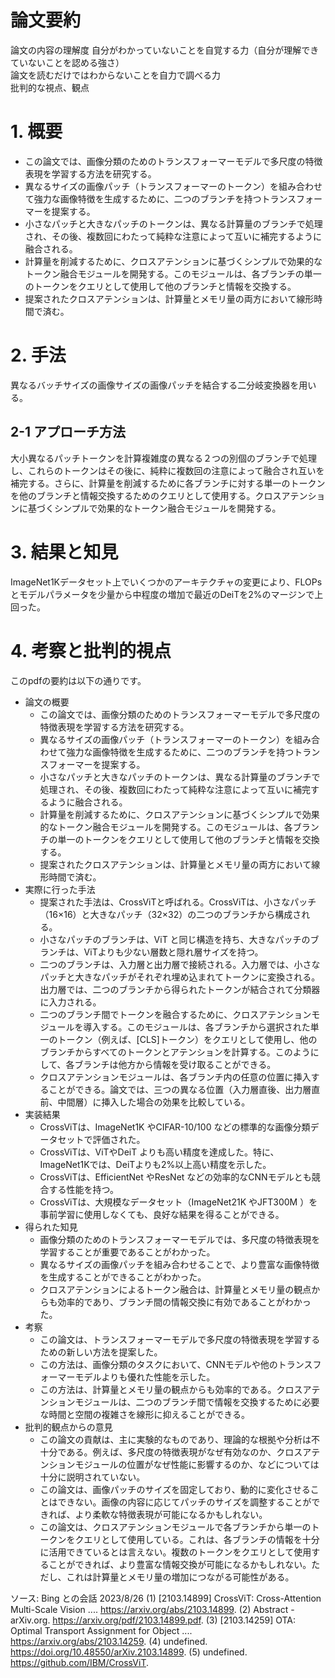 # 論文要約
論文の内容の理解度
自分がわかっていないことを自覚する力（自分が理解できていないことを認める強さ）  
論文を読むだけではわからないことを自力で調べる力  
批判的な視点、観点


# 1. 概要
- この論文では、画像分類のためのトランスフォーマーモデルで多尺度の特徴表現を学習する方法を研究する。  
- 異なるサイズの画像パッチ（トランスフォーマーのトークン）を組み合わせて強力な画像特徴を生成するために、二つのブランチを持つトランスフォーマーを提案する。
- 小さなパッチと大きなパッチのトークンは、異なる計算量のブランチで処理され、その後、複数回にわたって純粋な注意によって互いに補完するように融合される。
- 計算量を削減するために、クロスアテンションに基づくシンプルで効果的なトークン融合モジュールを開発する。このモジュールは、各ブランチの単一のトークンをクエリとして使用して他のブランチと情報を交換する。
- 提案されたクロスアテンションは、計算量とメモリ量の両方において線形時間で済む。


# 2. 手法
異なるバッチサイズの画像サイズの画像パッチを結合する二分岐変換器を用いる。

## 2-1 アプローチ方法
大小異なるパッチトークンを計算複雑度の異なる２つの別個のブランチで処理し、これらのトークンはその後に、純粋に複数回の注意によって融合され互いを補完する。さらに、計算量を削減するために各ブランチに対する単一のトークンを他のブランチと情報交換するためのクエリとして使用する。クロスアテンションに基づくシンプルで効果的なトークン融合モジュールを開発する。


# 3. 結果と知見
ImageNet1Kデータセット上でいくつかのアーキテクチャの変更により、FLOPsとモデルパラメータを少量から中程度の増加で最近のDeiTを2%のマージンで上回った。

# 4. 考察と批判的視点 

このpdfの要約は以下の通りです。

- 論文の概要
  - この論文では、画像分類のためのトランスフォーマーモデルで多尺度の特徴表現を学習する方法を研究する。
  - 異なるサイズの画像パッチ（トランスフォーマーのトークン）を組み合わせて強力な画像特徴を生成するために、二つのブランチを持つトランスフォーマーを提案する。
  - 小さなパッチと大きなパッチのトークンは、異なる計算量のブランチで処理され、その後、複数回にわたって純粋な注意によって互いに補完するように融合される。
  - 計算量を削減するために、クロスアテンションに基づくシンプルで効果的なトークン融合モジュールを開発する。このモジュールは、各ブランチの単一のトークンをクエリとして使用して他のブランチと情報を交換する。
  - 提案されたクロスアテンションは、計算量とメモリ量の両方において線形時間で済む。
- 実際に行った手法
  - 提案された手法は、CrossViTと呼ばれる。CrossViTは、小さなパッチ（16×16）と大きなパッチ（32×32）の二つのブランチから構成される。
  - 小さなパッチのブランチは、ViT と同じ構造を持ち、大きなパッチのブランチは、ViTよりも少ない層数と隠れ層サイズを持つ。
  - 二つのブランチは、入力層と出力層で接続される。入力層では、小さなパッチと大きなパッチがそれぞれ埋め込まれてトークンに変換される。出力層では、二つのブランチから得られたトークンが結合されて分類器に入力される。
  - 二つのブランチ間でトークンを融合するために、クロスアテンションモジュールを導入する。このモジュールは、各ブランチから選択された単一のトークン（例えば、[CLS]トークン）をクエリとして使用し、他のブランチからすべてのトークンとアテンションを計算する。このようにして、各ブランチは他方から情報を受け取ることができる。
  - クロスアテンションモジュールは、各ブランチ内の任意の位置に挿入することができる。論文では、三つの異なる位置（入力層直後、出力層直前、中間層）に挿入した場合の効果を比較している。
- 実装結果
  - CrossViTは、ImageNet1K やCIFAR-10/100 などの標準的な画像分類データセットで評価された。
  - CrossViTは、ViTやDeiT よりも高い精度を達成した。特に、ImageNet1Kでは、DeiTよりも2%以上高い精度を示した。
  - CrossViTは、EfficientNet やResNet などの効率的なCNNモデルとも競合する性能を持つ。
  - CrossViTは、大規模なデータセット（ImageNet21K やJFT300M ）を事前学習に使用しなくても、良好な結果を得ることができる。
- 得られた知見
  - 画像分類のためのトランスフォーマーモデルでは、多尺度の特徴表現を学習することが重要であることがわかった。
  - 異なるサイズの画像パッチを組み合わせることで、より豊富な画像特徴を生成することができることがわかった。
  - クロスアテンションによるトークン融合は、計算量とメモリ量の観点からも効率的であり、ブランチ間の情報交換に有効であることがわかった。
- 考察
  - この論文は、トランスフォーマーモデルで多尺度の特徴表現を学習するための新しい方法を提案した。
  - この方法は、画像分類のタスクにおいて、CNNモデルや他のトランスフォーマーモデルよりも優れた性能を示した。
  - この方法は、計算量とメモリ量の観点からも効率的である。クロスアテンションモジュールは、二つのブランチ間で情報を交換するために必要な時間と空間の複雑さを線形に抑えることができる。
- 批判的観点からの意見
  - この論文の貢献は、主に実験的なものであり、理論的な根拠や分析は不十分である。例えば、多尺度の特徴表現がなぜ有効なのか、クロスアテンションモジュールの位置がなぜ性能に影響するのか、などについては十分に説明されていない。
  - この論文は、画像パッチのサイズを固定しており、動的に変化させることはできない。画像の内容に応じてパッチのサイズを調整することができれば、より柔軟な特徴表現が可能になるかもしれない。
  - この論文は、クロスアテンションモジュールで各ブランチから単一のトークンをクエリとして使用している。これは、各ブランチの情報を十分に活用できているとは言えない。複数のトークンをクエリとして使用することができれば、より豊富な情報交換が可能になるかもしれない。ただし、これは計算量とメモリ量の増加につながる可能性がある。

ソース: Bing との会話 2023/8/26
(1) [2103.14899] CrossViT: Cross-Attention Multi-Scale Vision .... https://arxiv.org/abs/2103.14899.
(2) Abstract - arXiv.org. https://arxiv.org/pdf/2103.14899.pdf.
(3) [2103.14259] OTA: Optimal Transport Assignment for Object .... https://arxiv.org/abs/2103.14259.
(4) undefined. https://doi.org/10.48550/arXiv.2103.14899.
(5) undefined. https://github.com/IBM/CrossViT.
